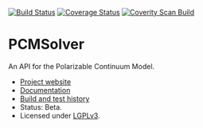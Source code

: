 [![Build Status](https://travis-ci.org/PCMSolver/pcmsolver.svg?branch=release)](https://travis-ci.org/PCMSolver/pcmsolver) 
[![Coverage Status](https://img.shields.io/coveralls/PCMSolver/pcmsolver.svg)](https://coveralls.io/r/PCMSolver/pcmsolver?branch=release)
[![Coverity Scan Build](https://scan.coverity.com/projects/3046/badge.svg)](https://scan.coverity.com/projects/3046)

PCMSolver
=========

An API for the Polarizable Continuum Model.

- [Project website](https://github.com/PCMSolver/pcmsolver)
- [Documentation](http://pcmsolver.github.io/pcmsolver-doc)
- [Build and test history](https://travis-ci.org/PCMSolver/pcmsolver/builds)
- Status: Beta. 
- Licensed under [LGPLv3](../release/COPYING.LESSER).
